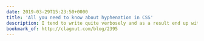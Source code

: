 ```yaml
---
date: 2019-03-29T15:23:50+0000
title: 'All you need to know about hyphenation in CSS'
description: I tend to write quite verbosely and as a result end up with big, unruly blocks of text in my articles. Thanks to Richard, I've learned a bit more about how hyphens and how they can help!
bookmark_of: http://clagnut.com/blog/2395
---
```

